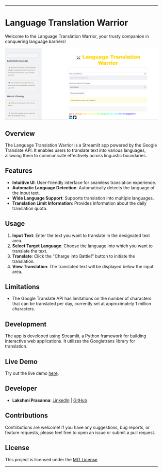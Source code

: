 
---

# Language Translation Warrior

Welcome to the Language Translation Warrior, your trusty companion in conquering language barriers!

![Language Translation Warrior](translator.png)

## Overview

The Language Translation Warrior is a Streamlit app powered by the Google Translate API. It enables users to translate text into various languages, allowing them to communicate effectively across linguistic boundaries.

## Features

- **Intuitive UI**: User-friendly interface for seamless translation experience.
- **Automatic Language Detection**: Automatically detects the language of the input text.
- **Wide Language Support**: Supports translation into multiple languages.
- **Translation Limit Information**: Provides information about the daily translation quota.

## Usage

1. **Input Text**: Enter the text you want to translate in the designated text area.
2. **Select Target Language**: Choose the language into which you want to translate the text.
3. **Translate**: Click the "Charge into Battle!" button to initiate the translation.
4. **View Translation**: The translated text will be displayed below the input area.

## Limitations

- The Google Translate API has limitations on the number of characters that can be translated per day, currently set at approximately 1 million characters.

## Development

The app is developed using Streamlit, a Python framework for building interactive web applications. It utilizes the Googletrans library for translation.

## Live Demo

Try out the live demo [here](https://translator-lp.streamlit.app/).

## Developer

- **Lakshmi Prasanna**: [LinkedIn](https://www.linkedin.com/in/morla-lakshmi-prasanna-824072255) | [GitHub](https://github.com/LP-THE-CODER)

## Contributions

Contributions are welcome! If you have any suggestions, bug reports, or feature requests, please feel free to open an issue or submit a pull request.

## License

This project is licensed under the [MIT License](LICENSE).

---



